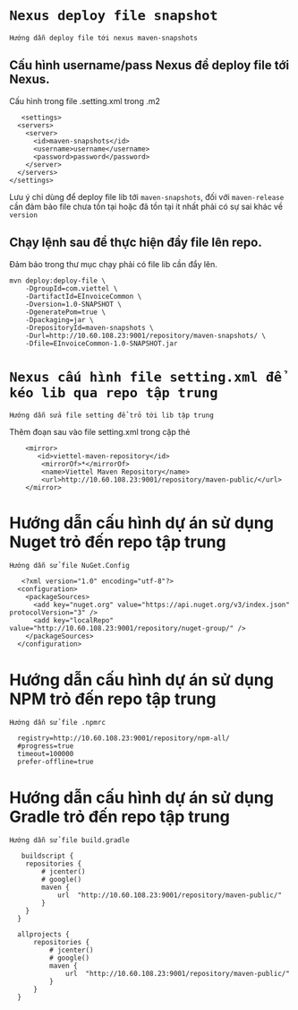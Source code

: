 # `Nexus deploy file snapshot`

`Hướng dẫn deploy file tới nexus maven-snapshots`

## Cấu hình username/pass Nexus để deploy file tới Nexus.

Cấu hình trong file .setting.xml trong .m2

```shell
   <settings>
  <servers>
    <server>
      <id>maven-snapshots</id>
      <username>username</username>
      <password>password</password>
    </server>
  </servers>
</settings>
```

Lưu ý chỉ dùng để deploy file lib tới `maven-snapshots`, đối với `maven-release` cần
đảm bảo file chưa tồn tại hoặc đã tồn tại ít nhất phải có sự sai khác về `version`

## Chạy lệnh sau để thực hiện đẩy file lên repo.

Đảm bảo trong thư mục chạy phải có file lib cần đẩy lên.

```shell
mvn deploy:deploy-file \
	-DgroupId=com.viettel \
	-DartifactId=EInvoiceCommon \
	-Dversion=1.0-SNAPSHOT \
	-DgeneratePom=true \
	-Dpackaging=jar \
	-DrepositoryId=maven-snapshots \
	-Durl=http://10.60.108.23:9001/repository/maven-snapshots/ \
	-Dfile=EInvoiceCommon-1.0-SNAPSHOT.jar
```

# `Nexus cấu hình file setting.xml để kéo lib qua repo tập trung`

`Hướng dẫn sửa file setting để trỏ tới lib tập trung`

Thêm đoạn sau vào file setting.xml trong cặp thẻ <mirrors></mirrors>

```shell
	<mirror>
       <id>viettel-maven-repository</id>
        <mirrorOf>*</mirrorOf>
        <name>Viettel Maven Repository</name>
        <url>http://10.60.108.23:9001/repository/maven-public/</url>
    </mirror>
```

# Hướng dẫn cấu hình dự án sử dụng Nuget trỏ đến repo tập trung
`Hướng dẫn sử file NuGet.Config`
```shell
   <?xml version="1.0" encoding="utf-8"?>
  <configuration>
    <packageSources>
      <add key="nuget.org" value="https://api.nuget.org/v3/index.json" protocolVersion="3" />
      <add key="localRepo" value="http://10.60.108.23:9001/repository/nuget-group/" />
    </packageSources>
  </configuration>
```

# Hướng dẫn cấu hình dự án sử dụng NPM trỏ đến repo tập trung
`Hướng dẫn sử file .npmrc`
```shell
  registry=http://10.60.108.23:9001/repository/npm-all/
  #progress=true
  timeout=100000
  prefer-offline=true
```
# Hướng dẫn cấu hình dự án sử dụng Gradle trỏ đến repo tập trung
`Hướng dẫn sử file build.gradle`
```shell
   buildscript {
    repositories {
        # jcenter()
        # google()
        maven {
            url  "http://10.60.108.23:9001/repository/maven-public/"
        }
    }
  }

  allprojects {
      repositories {
          # jcenter()
          # google()
          maven {
              url  "http://10.60.108.23:9001/repository/maven-public/"
          }
      }
  }
```


